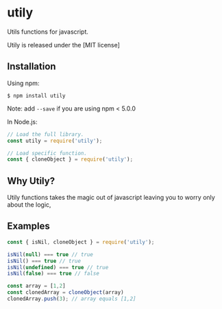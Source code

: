 # utily

Utils functions for javascript.


Utily is released under the [MIT license]<br>

## Installation

Using npm:
```shell
$ npm install utily
```
Note: add `--save` if you are using npm < 5.0.0

In Node.js:
```js
// Load the full library.
const utily = require('utily');

// Load specific function.
const { cloneObject } = require('utily');
```

## Why Utily?

Utily functions takes the magic out of javascript leaving you to worry only about the logic,<br>

## Examples
```js
const { isNil, cloneObject } = require('utily');

isNil(null) === true // true
isNil() === true // true
isNil(undefined) === true // true
isNil(false) === true // false

const array = [1,2]
const clonedArray = cloneObject(array)
clonedArray.push(3); // array equals [1,2]
```